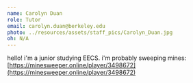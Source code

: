 ```yaml
---
name: Carolyn Duan
role: Tutor
email: carolyn.duan@berkeley.edu
photo: ../resources/assets/staff_pics/Carolyn_Duan.jpg
oh: N/A
---
```


hello! i'm a junior studying EECS. i'm probably sweeping mines: [https://minesweeper.online/player/3498672](https://minesweeper.online/player/3498672)
